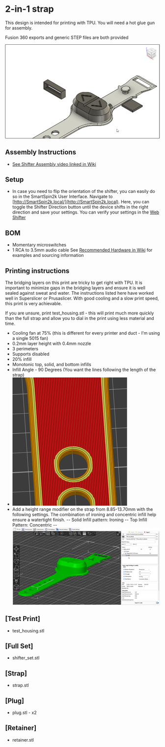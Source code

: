 # 2-in-1 strap
This design is intended for printing with TPU.  You will need a hot glue gun for assembly.

Fusion 360 exports and generic STEP files are both provided

![render of remote](screenshot.png)


## Assembly Instructions
- [See Shifter Assembly video linked in Wiki](https://github.com/doudar/SmartSpin2k/wiki/Building-How-To)

## Setup
- In case you need to flip the orientation of the shifter, you can easily do so in the SmartSpin2k User Interface.  Navigate to [http://SmartSpin2k.local/](http://SmartSpin2k.local).  Here, you can toggle the Shifter Direction button until the device shifts in the right direction and save your settings.  You can verify your settings in the [Web Shifter](http://smartspin2k.local/shift.html)

## BOM
- Momentary microswitches
- 1 RCA to 3.5mm audio cable
See [Recommended Hardware in Wiki](https://github.com/doudar/SmartSpin2k/wiki/Recommended-Hardware) for examples and sourcing information

## Printing instructions
The bridging layers on this print are tricky to get right with TPU.  It is important to minimize gaps in the bridging layers and ensure it is well sealed against sweat and water.  The instructions listed here have worked well in Superslicer or Prusaslicer. With good cooling and a slow print speed, this print is very achievable. 

If you are unsure, print test_housing.stl - this will print much more quickly than the full strap and allow you to dial in the print using less material and time.

- Cooling fan at 75% (this is different for every printer and duct - I'm using a single 5015 fan)
- 0.2mm layer height with 0.4mm nozzle
- 3 perimeters
- Supports disabled
- 20% infill
- Monotonic top, solid, and bottom infills
- Infill Angle - 90 Degrees (You want the lines following the length of the strap)
- ![close up of strap](strap_close-up.png)
- Add a height range modifier on the strap from 8.85-13.70mm with the following settings.  The combination of ironing and concentric infill help ensure a watertight finish.
-- Solid Infill pattern: Ironing
-- Top Infill Pattern: Concentric
-- ![layer settings screenshot](layer_settings.png)

## [Test Print]
- test_housing.stl

## [Full Set]
- shifter_set.stl

## [Strap]
- strap.stl

## [Plug]
- plug.stl - x2

## [Retainer]
- retainer.stl

